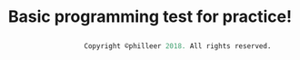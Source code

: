 # <p align="center"> Basic programming test for practice! </p>

```python
			       Copyright ©philleer 2018. All rights reserved.
```
